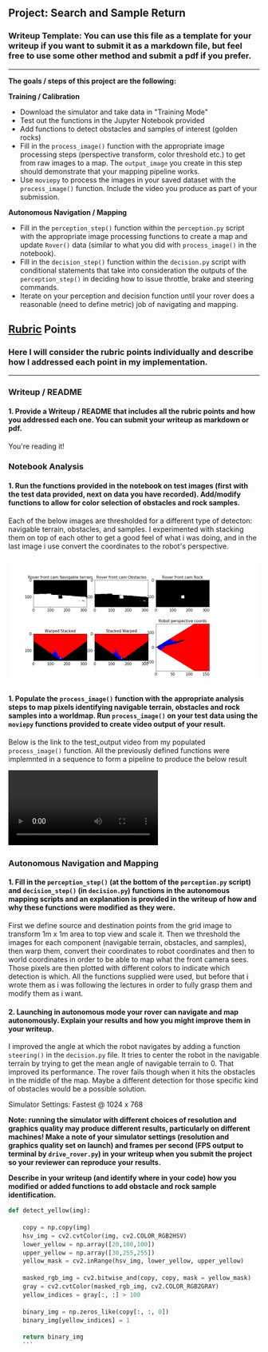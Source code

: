 ## Project: Search and Sample Return
### Writeup Template: You can use this file as a template for your writeup if you want to submit it as a markdown file, but feel free to use some other method and submit a pdf if you prefer.

---


**The goals / steps of this project are the following:**  

**Training / Calibration**  

* Download the simulator and take data in "Training Mode"
* Test out the functions in the Jupyter Notebook provided
* Add functions to detect obstacles and samples of interest (golden rocks)
* Fill in the `process_image()` function with the appropriate image processing steps (perspective transform, color threshold etc.) to get from raw images to a map.  The `output_image` you create in this step should demonstrate that your mapping pipeline works.
* Use `moviepy` to process the images in your saved dataset with the `process_image()` function.  Include the video you produce as part of your submission.

**Autonomous Navigation / Mapping**

* Fill in the `perception_step()` function within the `perception.py` script with the appropriate image processing functions to create a map and update `Rover()` data (similar to what you did with `process_image()` in the notebook). 
* Fill in the `decision_step()` function within the `decision.py` script with conditional statements that take into consideration the outputs of the `perception_step()` in deciding how to issue throttle, brake and steering commands. 
* Iterate on your perception and decision function until your rover does a reasonable (need to define metric) job of navigating and mapping.  

[//]: # (Image References)

[image1]: ./misc/rover_image.jpg
[image2]: ./calibration_images/example_grid1.jpg
[image3]: ./calibration_images/example_rock1.jpg
[image4]: ./output/analysis_images.png
[video1]: ./output/test_mapping.mp4

## [Rubric](https://review.udacity.com/#!/rubrics/916/view) Points
### Here I will consider the rubric points individually and describe how I addressed each point in my implementation.  

---
### Writeup / README

#### 1. Provide a Writeup / README that includes all the rubric points and how you addressed each one.  You can submit your writeup as markdown or pdf.  

You're reading it!

### Notebook Analysis
#### 1. Run the functions provided in the notebook on test images (first with the test data provided, next on data you have recorded). Add/modify functions to allow for color selection of obstacles and rock samples.
Each of the below images are thresholded for a different type of detecton: navigable terrain, obstacles, and samples.
I experimented with stacking them on top of each other to get a good feel of what i was doing, and in the last image
i use convert the coordinates to the robot's perspective.

![alt text][image4]

#### 1. Populate the `process_image()` function with the appropriate analysis steps to map pixels identifying navigable terrain, obstacles and rock samples into a worldmap.  Run `process_image()` on your test data using the `moviepy` functions provided to create video output of your result. 
Below is the link to the test_output video from my populated `process_image()` function. All the previously defined functions were implemnted in a sequence to form a pipeline to produce the below result 

![test_ouput][video1]
### Autonomous Navigation and Mapping

#### 1. Fill in the `perception_step()` (at the bottom of the `perception.py` script) and `decision_step()` (in `decision.py`) functions in the autonomous mapping scripts and an explanation is provided in the writeup of how and why these functions were modified as they were.

First we define source and destination points from the grid image to transform 1m x 1m area to top view and scale it.
Then we threshold the images for each component (navigable terrain, obstacles, and samples), then warp them, convert their coordinates to robot coordinates and then to world coordinates in order to be able to map what the front camera sees.
Those pixels are then plotted with different colors to indicate which detection is which. All the functions supplied were used, but before that i wrote them as i was following the lectures in order to fully grasp them and modify them as i want.

#### 2. Launching in autonomous mode your rover can navigate and map autonomously.  Explain your results and how you might improve them in your writeup.

I improved the angle at which the robot navigates by adding a function `steering()` in the `decision.py` file. It tries to center the robot in the navigable terrain by trying to get the mean angle of navigable terrain to 0. That improved its performance. The rover fails though when it hits the obstacles in the middle of the map. Maybe a different detection for those specific kind of obstacles would be a possible solution.


Simulator Settings: Fastest @ 1024 x 768

**Note: running the simulator with different choices of resolution and graphics quality may produce different results, particularly on different machines!  Make a note of your simulator settings (resolution and graphics quality set on launch) and frames per second (FPS output to terminal by `drive_rover.py`) in your writeup when you submit the project so your reviewer can reproduce your results.**


**Describe in your writeup (and identify where in your code) how you modified or added functions to add obstacle and rock sample identification.**
```python
def detect_yellow(img):
    
    copy = np.copy(img)
    hsv_img = cv2.cvtColor(img, cv2.COLOR_RGB2HSV)
    lower_yellow = np.array([20,100,100])
    upper_yellow = np.array([30,255,255])
    yellow_mask = cv2.inRange(hsv_img, lower_yellow, upper_yellow)
    
    masked_rgb_img = cv2.bitwise_and(copy, copy, mask = yellow_mask)
    gray = cv2.cvtColor(masked_rgb_img, cv2.COLOR_RGB2GRAY)
    yellow_indices = gray[:, :] > 100
    
    binary_img = np.zeros_like(copy[:, :, 0])
    binary_img[yellow_indices] = 1

    return binary_img
    ```


